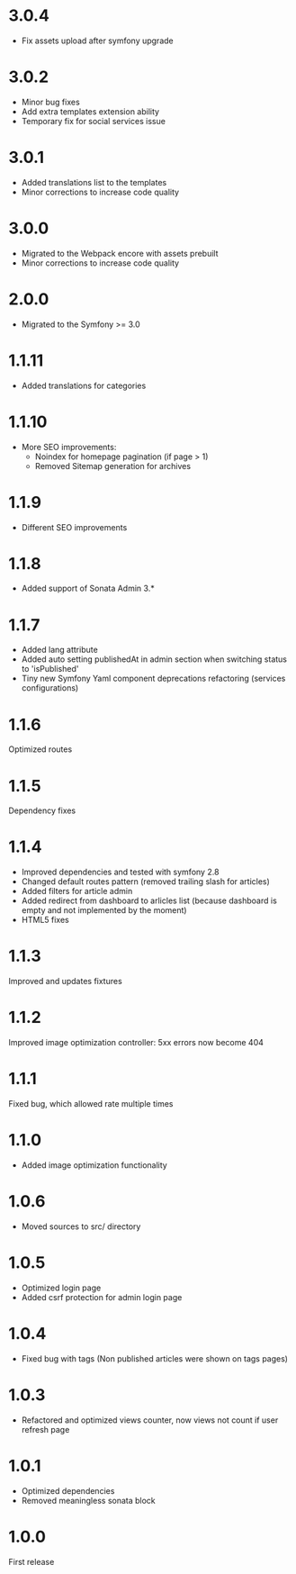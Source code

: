 3.0.4
=====
 - Fix assets upload after symfony upgrade 

3.0.2
=====
 - Minor bug fixes
 - Add extra templates extension ability
 - Temporary fix for social services issue

3.0.1
=====
 - Added translations list to the templates
 - Minor corrections to increase code quality

3.0.0
=====
 - Migrated to the Webpack encore with assets prebuilt
 - Minor corrections to increase code quality

2.0.0
=====
 - Migrated to the Symfony >= 3.0

1.1.11
=====
 - Added translations for categories 

1.1.10
=====
 - More SEO improvements:
    - Noindex for homepage pagination (if page > 1)
    - Removed Sitemap generation for archives

1.1.9
=====
 - Different SEO improvements

1.1.8
=====
 - Added support of Sonata Admin 3.*


1.1.7
=====
 - Added lang attribute
 - Added auto setting publishedAt in admin section when switching status to 'isPublished'
 - Tiny new Symfony Yaml component deprecations refactoring (services configurations)


1.1.6
=====
Optimized routes


1.1.5
=====
Dependency fixes


1.1.4
=====
 - Improved dependencies and tested with symfony 2.8
 - Changed default routes pattern (removed trailing slash for articles)
 - Added filters for article admin
 - Added redirect from dashboard to arlicles list (because dashboard is empty and not implemented by the moment)
 - HTML5 fixes


1.1.3
=====
Improved and updates fixtures


1.1.2
=====
Improved image optimization controller: 5xx errors now become 404


1.1.1
=====
Fixed bug, which allowed rate multiple times


1.1.0
=====
- Added image optimization functionality


1.0.6
=====
- Moved sources to src/ directory


1.0.5
=====
- Optimized login page
- Added csrf protection for admin login page


1.0.4
=====

- Fixed bug with tags (Non published articles were shown on tags pages)


1.0.3
=====
-  Refactored and optimized views counter, now views not count if user refresh page


1.0.1
=====

- Optimized dependencies
- Removed meaningless sonata block 


1.0.0
=====

First release
